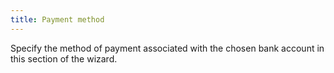 ```yaml
---
title: Payment method
---
```



Specify the method of payment associated with the chosen bank account in this section of the wizard.
